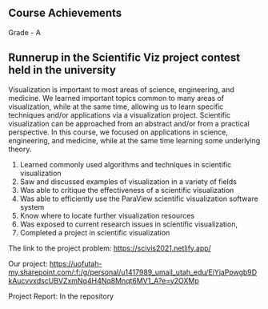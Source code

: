 ## Course Achievements

Grade - A

## Runnerup in the Scientific Viz project contest held in the university

Visualization is important to most areas of science, engineering, and medicine. We learned important topics common to many areas of visualization, while at the same
time, allowing us to learn specific techniques and/or applications via a visualization project. Scientific visualization can be approached from an abstract and/or from a practical perspective. In this course, we focused on applications in science, engineering, and medicine, while at the same time learning some underlying theory.

1) Learned commonly used algorithms and techniques in scientific visualization
2) Saw and discussed examples of visualization in a variety of fields
3) Was able to critique the effectiveness of a scientific visualization
4) Was able to efficiently use the ParaView scientific visualization software system
5) Know where to locate further visualization resources
6) Was exposed to current research issues in scientific visualization,
7) Completed a project in scientific visualization

The link to the project problem: https://scivis2021.netlify.app/

Our project: https://uofutah-my.sharepoint.com/:f:/g/personal/u1417989_umail_utah_edu/EiYjaPpwgb9DkAucvvxdscUBVZxmNq4H4Nq8Mnqt6MV1_A?e=y2OXMp

Project Report: In the repository
